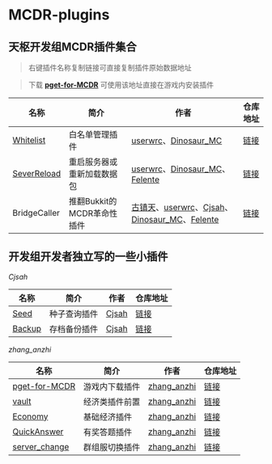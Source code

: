 # MCDR-plugins

## 天枢开发组MCDR插件集合

> 右键插件名称复制链接可直接复制插件原始数据地址

> 下载 **[pget-for-MCDR](https://github.com/zhang-anzhi/pget_for_MCDR)** 可使用该地址直接在游戏内安装插件

| 名称 | 简介 | 作者 | 仓库地址 |
|---|---|---|---|
| [Whitelist](https://gitee.com/gu_zt666/MCDR-plugins/raw/Whitelist/Whitelist.py) | 白名单管理插件 | [userwrc](https://gitee.com/userwrc)、[Dinosaur_MC](https://gitee.com/dinosaur_mc) | [链接](https://gitee.com/gu_zt666/MCDR-plugins/tree/Whitelist) |
| [SeverReload](https://gitee.com/gu_zt666/MCDR-plugins/raw/SeverReload/SeverReload.py) | 重启服务器或重新加载数据包 | [userwrc](https://gitee.com/userwrc)、[Dinosaur_MC](https://gitee.com/dinosaur_mc)、[Felente](https://gitee.com/felente) | [链接](https://gitee.com/gu_zt666/MCDR-plugins/tree/SeverReload/) |
| BridgeCaller | 推翻Bukkit的MCDR革命性插件 | [古镇天](https://gitee.com/gu_zt666)、[userwrc](https://gitee.com/userwrc)、[Cjsah](https://gitee.com/cjsah)、[Dinosaur_MC](https://gitee.com/dinosaur_mc)、[Felente](https://gitee.com/felente) | [链接](https://gitee.com/gu_zt666/BridgeCaller) |

## 开发组开发者独立写的一些小插件
*Cjsah*

| 名称 | 简介 | 作者 | 仓库地址 |
|---|---|---|---|
| [Seed](https://gitee.com/gu_zt666/MCDR-plugins/raw/Seed/seed.py) | 种子查询插件 | [Cjsah](https://gitee.com/cjsah) | [链接](https://gitee.com/gu_zt666/MCDR-plugins/tree/Seed) |
| [Backup](https://gitee.com/gu_zt666/MCDR-plugins/edit/Backup/backup.py) | 存档备份插件 | [Cjsah](https://gitee.com/cjsah) | [链接](https://gitee.com/gu_zt666/MCDR-plugins/tree/Backup) |

*zhang_anzhi*

| 名称 | 简介 | 作者 | 仓库地址 |
|---|---|---|---|
| [pget-for-MCDR](https://raw.githubusercontent.com/zhang-anzhi/pget_for_MCDR/master/pget_for_MCDR.py) | 游戏内下载插件 | [zhang_anzhi](https://github.com/zhang-anzhi) | [链接](https://github.com/zhang-anzhi/pget_for_MCDR) |
| [vault](https://raw.githubusercontent.com/zhang-anzhi/vault/master/vault.py) | 经济类插件前置 | [zhang_anzhi](https://github.com/zhang-anzhi) | [链接](https://github.com/zhang-anzhi/vault) |
| [Economy](https://raw.githubusercontent.com/zhang-anzhi/Economy/master/Economy.py) | 基础经济插件 | [zhang_anzhi](https://github.com/zhang-anzhi) | [链接](https://github.com/zhang-anzhi/Economy) |
| [QuickAnswer](https://raw.githubusercontent.com/zhang-anzhi/QuickAnswer/master/QuickAnswer.py) | 有奖答题插件 | [zhang_anzhi](https://gitee.com/zhang_anzhi) | [链接](https://github.com/zhang-anzhi/QuickAnswer) |
| [server_change](https://raw.githubusercontent.com/zhang-anzhi/server_change/master/server_change.py) | 群组服切换插件 | [zhang_anzhi](https://github.com/zhang-anzhi) | [链接](https://github.com/zhang-anzhi/server_change) || [server_change](https://raw.githubusercontent.com/zhang-anzhi/server_change/master/server_change.py) | 群组服切换插件 | [zhang_anzhi](https://github.com/zhang-anzhi) | [链接](https://github.com/zhang-anzhi/server_change) |
